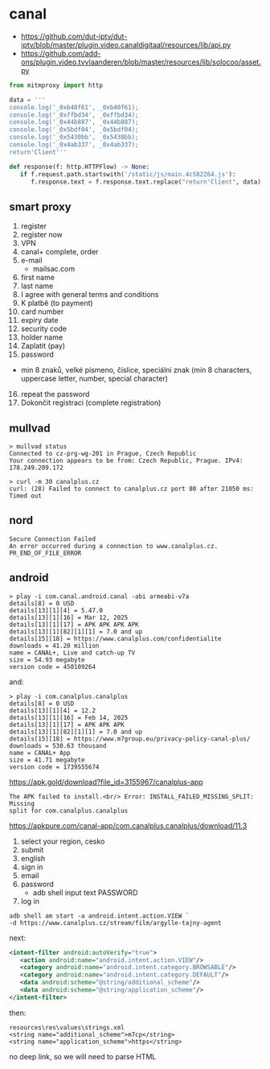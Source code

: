 # canal

- https://github.com/dut-iptv/dut-iptv/blob/master/plugin.video.canaldigitaal/resources/lib/api.py
- https://github.com/add-ons/plugin.video.tvvlaanderen/blob/master/resources/lib/solocoo/asset.py

~~~py
from mitmproxy import http

data = '''
console.log('_0xb40f61', _0xb40f61);
console.log('_0xffbd34', _0xffbd34);
console.log('_0x44b887', _0x44b887);
console.log('_0x5bdf04', _0x5bdf04);
console.log('_0x5430bb', _0x5430bb);
console.log('_0x4ab337', _0x4ab337);
return'Client'''

def response(f: http.HTTPFlow) -> None:
   if f.request.path.startswith('/static/js/main.4c582264.js'):
      f.response.text = f.response.text.replace("return'Client", data)
~~~

## smart proxy

1. register
2. register now
3. VPN
4. canal+ complete, order
5. e-mail
   - mailsac.com
6. first name
7. last name
8. I agree with general terms and conditions
9. K platbě (to payment)
10. card number
11. expiry date
12. security code
13. holder name
14. Zaplatit (pay)
15. password
   - min 8 znaků, velké písmeno, číslice, speciální znak (min 8 characters,
     uppercase letter, number, special character)
16. repeat the password
17. Dokončit registraci (complete registration)

## mullvad

~~~
> mullvad status
Connected to cz-prg-wg-201 in Prague, Czech Republic
Your connection appears to be from: Czech Republic, Prague. IPv4: 178.249.209.172

> curl -m 30 canalplus.cz
curl: (28) Failed to connect to canalplus.cz port 80 after 21050 ms: Timed out
~~~

## nord

~~~
Secure Connection Failed
An error occurred during a connection to www.canalplus.cz. PR_END_OF_FILE_ERROR
~~~

## android

~~~
> play -i com.canal.android.canal -abi armeabi-v7a
details[8] = 0 USD
details[13][1][4] = 5.47.0
details[13][1][16] = Mar 12, 2025
details[13][1][17] = APK APK APK APK
details[13][1][82][1][1] = 7.0 and up
details[15][18] = https://www.canalplus.com/confidentialite
downloads = 41.20 million
name = CANAL+, Live and catch-up TV
size = 54.93 megabyte
version code = 450109264
~~~

and:

~~~
> play -i com.canalplus.canalplus
details[8] = 0 USD
details[13][1][4] = 12.2
details[13][1][16] = Feb 14, 2025
details[13][1][17] = APK APK APK
details[13][1][82][1][1] = 7.0 and up
details[15][18] = https://www.m7group.eu/privacy-policy-canal-plus/
downloads = 530.63 thousand
name = CANAL+ App
size = 41.71 megabyte
version code = 1739555674
~~~

<https://apk.gold/download?file_id=3155967/canalplus-app>

~~~
The APK failed to install.<br/> Error: INSTALL_FAILED_MISSING_SPLIT: Missing
split for com.canalplus.canalplus
~~~

https://apkpure.com/canal-app/com.canalplus.canalplus/download/11.3

1. select your region, cesko
2. submit
3. english
4. sign in
5. email
6. password
   - adb shell input text PASSWORD
7. log in

~~~
adb shell am start -a android.intent.action.VIEW `
-d https://www.canalplus.cz/stream/film/argylle-tajny-agent
~~~

next:

~~~xml
<intent-filter android:autoVerify="true">
   <action android:name="android.intent.action.VIEW"/>
   <category android:name="android.intent.category.BROWSABLE"/>
   <category android:name="android.intent.category.DEFAULT"/>
   <data android:scheme="@string/additional_scheme"/>
   <data android:scheme="@string/application_scheme"/>
</intent-filter>
~~~

then:

~~~
resources\res\values\strings.xml
<string name="additional_scheme">m7cp</string>
<string name="application_scheme">https</string>
~~~

no deep link, so we will need to parse HTML

